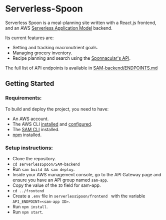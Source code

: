 # Serverless-Spoon


Serverless Spoon is a meal-planning site written with a React.js frontend, and an AWS [Serverless Application Model](https://aws.amazon.com/serverless/sam/) backend. 

Its current features are: 

- Setting and tracking macronutrient goals. 
- Managing grocery inventory.
- Recipe planning and search using the [Sponnacular's API](https://spoonacular.com/food-api).



The full list of API endpoints is available in [SAM-backend/ENDPOINTS.md](https://github.com/Ekhemlin/Serverless-Spoon/blob/main/SAM-backend/ENDPOINTS.md)

## Getting Started

### Requirements: 

To build and deploy the project, you need to have:

- An AWS account. 
- The AWS CLI [installed](https://docs.aws.amazon.com/cli/latest/userguide/install-cliv1.html) and [configured](https://docs.aws.amazon.com/cli/latest/userguide/cli-chap-configure.html). 
- The [SAM CLI](https://docs.aws.amazon.com/serverless-application-model/latest/developerguide/serverless-sam-cli-install.html) installed.
- [npm](https://www.npmjs.com/) installed. 

### Setup instructions: 


- Clone the repository.  
- `cd serverlessSpoon/SAM-backend`
- Run `sam build && sam deploy`.
- Inside your AWS management console, go to the API Gateway page and ensure you have an API group named `sam-app`.
- Copy the value of the `ID` field for sam-app. 
- `cd ../frontend`
- Create a `.env` file in `serverlessSpoon/frontend ` with the variable `API_ENDPOINT=<sam-app ID>`.
- Run `npm install`.
- Run `npm start`.
